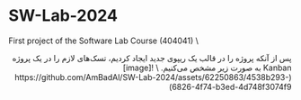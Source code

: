 # SW-Lab-2024
First project of the Software Lab Course (404041)
\
<div dir="rtl">
پس از آنکه پروژه را در قالب یک ریپوی جدید ایجاد کردیم، تسک‌های لازم را در یک پروژه Kanban به صورت زیر مشخص می‌کنیم.
\
![image](https://github.com/AmBadAl/SW-Lab-2024/assets/62250863/4538b293-6826-4f74-b3ed-4d748f3074f9)
</div>
